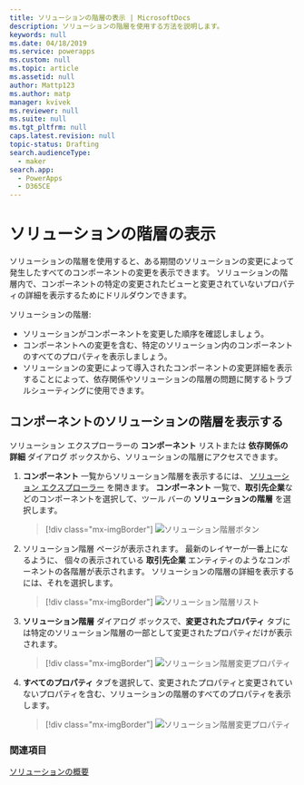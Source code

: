 ```yaml
---
title: ソリューションの階層の表示 | MicrosoftDocs
description: ソリューションの階層を使用する方法を説明します。
keywords: null
ms.date: 04/18/2019
ms.service: powerapps
ms.custom: null
ms.topic: article
ms.assetid: null
author: Mattp123
ms.author: matp
manager: kvivek
ms.reviewer: null
ms.suite: null
ms.tgt_pltfrm: null
caps.latest.revision: null
topic-status: Drafting
search.audienceType:
  - maker
search.app:
  - PowerApps
  - D365CE
---
```


<!--note from editor: Best practice is that H1 title and title in metadata are different.    -->

# <a name="view-solution-layers"></a>ソリューションの階層の表示
ソリューションの階層を使用すると、ある期間のソリューションの変更によって発生したすべてのコンポーネントの変更を表示できます。 ソリューションの階層内で、コンポーネントの特定の変更されたビューと変更されていないプロパティの詳細を表示するためにドリルダウンできます。 

ソリューションの階層: 
-   ソリューションがコンポーネントを変更した順序を確認しましょう。 
-   コンポーネントへの変更を含む、特定のソリューション内のコンポーネントのすべてのプロパティを表示しましょう。 
-   ソリューションの変更によって導入されたコンポーネントの変更詳細を表示することによって、依存関係やソリューションの階層の問題に関するトラブルシューティングに使用できます。

## <a name="view-the-solution-layers-for-a-component"></a>コンポーネントのソリューションの階層を表示する
ソリューション エクスプローラーの **コンポーネント** リストまたは **依存関係の詳細** ダイアログ ボックスから、ソリューションの階層にアクセスできます。 

<!--note from editor: In step 2 below, does the page display a name at top? If so, use the same capitalization in text. -->

1. **コンポーネント** 一覧からソリューション階層を表示するには、 [ソリューション エクスプローラー](../model-driven-apps/advanced-navigation.md#solution-explorer) を開きます。 **コンポーネント** 一覧で、**取引先企業**などのコンポーネントを選択して、ツール バーの **ソリューションの階層** を選択します。 

   > [!div class="mx-imgBorder"] 
   > ![ソリューション階層ボタン](media/solution-layers-toolbar.png "ソリューション階層ボタン")

2. ソリューション階層 ページが表示されます。 最新のレイヤーが一番上になるように、 個々の表示されている **取引先企業** エンティティのようなコンポーネントの各階層が表示されます。 ソリューションの階層の詳細を表示するには、それを選択します。 

   > [!div class="mx-imgBorder"] 
   > ![ソリューション階層リスト](media/solution-layers-list.png "ソリューション階層リスト")

3. **ソリューション階層** ダイアログ ボックスで、**変更されたプロパティ** タブには特定のソリューション階層の一部として変更されたプロパティだけが表示されます。 

   > [!div class="mx-imgBorder"] 
   > ![ソリューション階層変更プロパティ](media/solution-layers-change-prop.png "ソリューション階層変更プロパティ")

4. **すべてのプロパティ** タブを選択して、変更されたプロパティと変更されていないプロパティを含む、ソリューションの階層のすべてのプロパティを表示します。 

   > [!div class="mx-imgBorder"] 
   > ![ソリューション階層変更プロパティ](media/solution-layers-all-prop.png "ソリューション階層変更プロパティ")

### <a name="see-also"></a>関連項目
[ソリューションの概要](solutions-overview.md)

